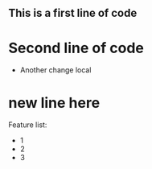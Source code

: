 ## This is a first line of code
# Second line of code
- Another change local
# new line here

Feature list:
- 1
- 2
- 3